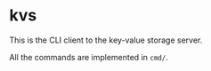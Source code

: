 # kvs

This is the CLI client to the key-value storage server.

All the commands are implemented in `cmd/`.
